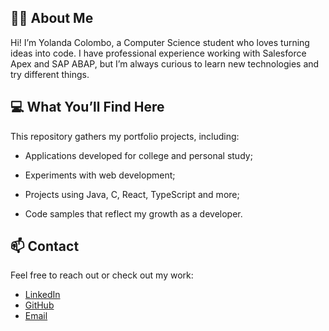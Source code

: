 ﻿## 👩‍💻 About Me

Hi! I’m Yolanda Colombo, a Computer Science student who loves turning ideas into code.
I have professional experience working with Salesforce Apex and SAP ABAP, but I’m always curious to learn new technologies and try different things.


## 💻 What You’ll Find Here

This repository gathers my portfolio projects, including:

- Applications developed for college and personal study;

- Experiments with web development;

- Projects using Java, C, React, TypeScript and more;

- Code samples that reflect my growth as a developer.


## 📫 Contact

Feel free to reach out or check out my work:

- [LinkedIn](https://www.linkedin.com/in/yolandaccolombo)  
- [GitHub](https://github.com/yolandacolombo)  
- [Email](mailto:yoocolomboo@gmail.com)

